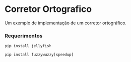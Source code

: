 # Corretor Ortografico

Um exemplo de implementação de um corretor ortográfico.


### Requerimentos

    pip install jellyfish

    pip install fuzzywuzzy[speedup]
